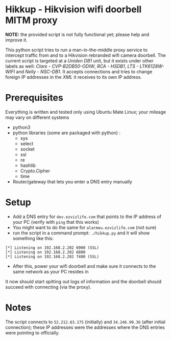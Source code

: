 # Hikkup - Hikvision wifi doorbell MITM proxy

**NOTE:** the provided script is not fully functional yet; please help and improve it.

This python script tries to run a man-in-the-middle proxy service to intercept traffic from and to a Hikvision rebranded wifi camera doorbell.
The current script is targeted at a _Uniden DB1_ unit, but it exists under other labels as well: _Clare - CVP-B2DB50-ODIW_, _RCA - HSDB1_, _LTS - LTK6128W-WIFI_ and _Nelly - NSC-DB1_.
It accepts connections and tries to change foreign IP addresses in the _XML_ it receives to its own IP address.

# Prerequisites
Everything is written and tested only using Ubuntu Mate Linux; your mileage may vary on different systems 
* python3
* python libraries (some are packaged with python) :
  * sys
  * select
  * socket
  * ssl
  * re
  * hashlib
  * Crypto.Cipher
  * time
* Router/gateway that lets you enter a DNS entry manually

# Setup
* Add a DNS entry for `dev.ezvizlife.com` that points to the IP address of your PC (verify with `ping` that this works)
* You might want to do the same for `alarmeu.ezvizlife.com` (not sure)
* run the script in a command prompt: `./hikkup.py` and it will show something like this:
```[*] Listening on 192.168.2.202 8555 (SSL)
[*] Listening on 192.168.2.202 6900 (SSL)
[*] Listening on 192.168.2.202 6800
[*] Listening on 192.168.2.202 7400 (SSL)
```
* After this, power your wifi doorbell and make sure it connects to the same network as your PC resides in

It now should start spitting out logs of information and the doorbell should succeed with connecting (via the proxy).

# Notes
The script connects to `52.212.63.175` (initially) and `34.246.99.36` (after initial connection); these IP addresses were the addresses where the DNS entries were pointing to officially.

